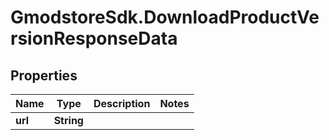# GmodstoreSdk.DownloadProductVersionResponseData

## Properties

Name | Type | Description | Notes
------------ | ------------- | ------------- | -------------
**url** | **String** |  | 


